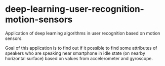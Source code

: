# deep-learning-user-recognition-motion-sensors
  Application of deep learning algorithms in user recognition based on motion sensors.

  Goal of this application is to find out if it possible to find some attributes of speakers who are speaking near smartphone in idle state (on nearby horizontal surface) based on values from accelerometer and gyroscope.


